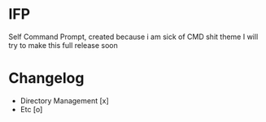 # IFP
Self Command Prompt, created because i am sick of CMD shit theme
I will try to make this full release soon

# Changelog
- Directory Management [x]
- Etc [o]
